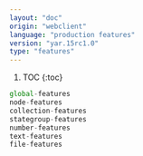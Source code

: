 ```yaml
---
layout: "doc"
origin: "webclient"
language: "production features"
version: "yar.15rc1.0"
type: "features"
---
```


1. TOC
{:toc}

```js
global-features
node-features
collection-features
stategroup-features
number-features
text-features
file-features
```
